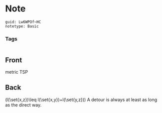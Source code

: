 # Note
```
guid: Lw6WPOf~HC
notetype: Basic
```

### Tags
```
```

## Front
metric TSP

## Back
\(l(\set{x,z})\leq l(\set{x,y})+l(\set{y,z})\)
A detour is always at least as long as the direct way.
